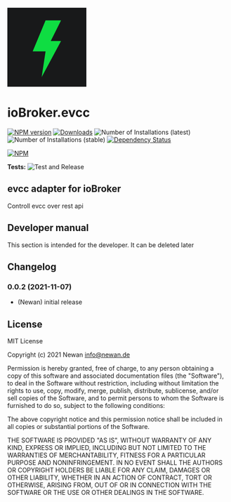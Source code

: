 ![Logo](admin/evcc.png)
# ioBroker.evcc

[![NPM version](https://img.shields.io/npm/v/iobroker.evcc.svg)](https://www.npmjs.com/package/iobroker.evcc)
[![Downloads](https://img.shields.io/npm/dm/iobroker.evcc.svg)](https://www.npmjs.com/package/iobroker.evcc)
![Number of Installations (latest)](https://iobroker.live/badges/evcc-installed.svg)
![Number of Installations (stable)](https://iobroker.live/badges/evcc-stable.svg)
[![Dependency Status](https://img.shields.io/david/Newan/iobroker.evcc.svg)](https://david-dm.org/Newan/iobroker.evcc)

[![NPM](https://nodei.co/npm/iobroker.evcc.png?downloads=true)](https://nodei.co/npm/iobroker.evcc/)

**Tests:** ![Test and Release](https://github.com/Newan/ioBroker.evcc/workflows/Test%20and%20Release/badge.svg)

## evcc adapter for ioBroker

Controll evcc over rest api

## Developer manual
This section is intended for the developer. It can be deleted later

## Changelog
<!--
    Placeholder for the next version (at the beginning of the line):
    ### **WORK IN PROGRESS**
-->
### 0.0.2 (2021-11-07)
* (Newan) initial release

## License
MIT License

Copyright (c) 2021 Newan <info@newan.de>

Permission is hereby granted, free of charge, to any person obtaining a copy
of this software and associated documentation files (the "Software"), to deal
in the Software without restriction, including without limitation the rights
to use, copy, modify, merge, publish, distribute, sublicense, and/or sell
copies of the Software, and to permit persons to whom the Software is
furnished to do so, subject to the following conditions:

The above copyright notice and this permission notice shall be included in all
copies or substantial portions of the Software.

THE SOFTWARE IS PROVIDED "AS IS", WITHOUT WARRANTY OF ANY KIND, EXPRESS OR
IMPLIED, INCLUDING BUT NOT LIMITED TO THE WARRANTIES OF MERCHANTABILITY,
FITNESS FOR A PARTICULAR PURPOSE AND NONINFRINGEMENT. IN NO EVENT SHALL THE
AUTHORS OR COPYRIGHT HOLDERS BE LIABLE FOR ANY CLAIM, DAMAGES OR OTHER
LIABILITY, WHETHER IN AN ACTION OF CONTRACT, TORT OR OTHERWISE, ARISING FROM,
OUT OF OR IN CONNECTION WITH THE SOFTWARE OR THE USE OR OTHER DEALINGS IN THE
SOFTWARE.